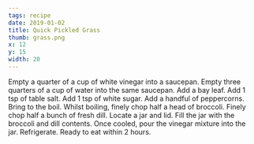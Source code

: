 ```yaml
---
tags: recipe
date: 2019-01-02
title: Quick Pickled Grass
thumb: grass.png
x: 12
y: 15
width: 20
---
```


Empty a quarter of a cup of white vinegar into a saucepan.
Empty three quarters of a cup of water into the same saucepan.
Add a bay leaf.
Add 1 tsp of table salt.
Add 1 tsp of white sugar.
Add a handful of peppercorns.
Bring to the boil.
Whilst boiling, finely chop half a head of broccoli.
Finely chop half a bunch of fresh dill.
Locate a jar and lid.
Fill the jar with the broccoli and dill contents.
Once cooled, pour the vinegar mixture into the jar.
Refrigerate.
Ready to eat within 2 hours.